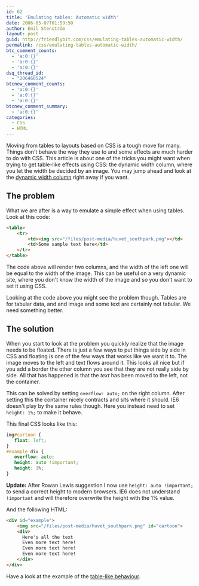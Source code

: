 ```yaml
---
id: 62
title: 'Emulating tables: Automatic width'
date: 2006-05-07T01:59:50
author: Emil Stenström
layout: post
guid: http://friendlybit.com/css/emulating-tables-automatic-width/
permalink: /css/emulating-tables-automatic-width/
btc_comment_counts:
  - 'a:0:{}'
  - 'a:0:{}'
  - 'a:0:{}'
dsq_thread_id:
  - "206460524"
btcnew_comment_counts:
  - 'a:0:{}'
  - 'a:0:{}'
  - 'a:0:{}'
btcnew_comment_summary:
  - 'a:0:{}'
categories:
  - CSS
  - HTML
---
```

Moving from tables to layouts based on CSS is a tough move for many. Things don't behave the way they use to and some effects are much harder to do with CSS. This article is about one of the tricks you might want when trying to get table-like effects using CSS: the dynamic width column, where you let the width be decided by an image. You may jump ahead and look at the [dynamic width column](/files/dynamic_left_column/) right away if you want.

## The problem

What we are after is a way to emulate a simple effect when using tables. Look at this code:

```html {.incorrect}
<table>
    <tr>
        <td><img src="/files/post-media/huvet_southpark.png"></td>
        <td>Some sample text here</td>
    </tr>
</table>
```

The code above will render two columns, and the width of the left one will be equal to the width of the image. This can be useful on a very dynamic site, where you don't know the width of the image and so you don't want to set it using CSS.

Looking at the code above you might see the problem though. Tables are for tabular data, and and image and some text are certainly not tabular. We need something better.

## The solution

When you start to look at the problem you quickly realize that the image needs to be floated. There is just a few ways to put things side by side in CSS and floating is one of the few ways that works like we want it to. The image moves to the left and text flows around it. This looks all nice but if you add a border the other column you see that they are not really side by side. All that has happened is that the _text_ has been moved to the left, not the container.

This can be solved by setting `overflow: auto;` on the right column. After setting this the container nicely contracts and sits where it should. IE6 doesn't play by the same rules though. Here you instead need to set `height: 1%;` to make it behave.

This final CSS looks like this:

```css
img#cartoon {
   float: left;
}
#example div {
   overflow: auto;
   height: auto !important;
   height: 1%;
}
```

**Update:** After Rowan Lewis suggestion I now use `height: auto !important;` to send a correct height to modern browsers. IE6 does not understand `!important` and will therefore overwrite the height with the 1% value.

And the following HTML:

```html
<div id="example">
    <img src="/files/post-media/huvet_southpark.png" id="cartoon">
    <div>
      Here's all the text
      Even more text here!
      Even more text here!
      Even more text here!
    </div>
</div>
```

Have a look at the example of the [table-like behaviour](/files/dynamic_left_column/).
